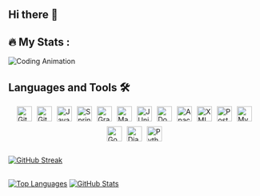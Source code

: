 ## Hi there 👋

## 🔥   My Stats :

 ![Coding Animation](https://github.com/alexey-y-a/alexey-y-a/blob/main/coding.gif?raw=true)


## Languages and Tools 🛠️
<div style="display: flex; justify-content: center; gap: 10px; flex-wrap: wrap;">
  <img src="https://cdn.simpleicons.org/git" alt="Git" width="30" height="30" />
  <img src="https://cdn.simpleicons.org/github" alt="GitHub" width="30" height="30" />
  <img src="https://cdn.simpleicons.org/java" alt="Java" width="30" height="30" />
  <img src="https://cdn.simpleicons.org/spring" alt="Spring" width="30" height="30" />
  <img src="https://cdn.simpleicons.org/gradle" alt="Gradle" width="30" height="30" />
  <img src="https://cdn.simpleicons.org/maven" alt="Maven" width="30" height="30" />
  <img src="https://cdn.simpleicons.org/junit5" alt="JUnit" width="30" height="30" />
  <img src="https://cdn.simpleicons.org/docker" alt="Docker" width="30" height="30" />
  <img src="https://cdn.simpleicons.org/apache" alt="Apache Tomcat" width="30" height="30" />
  <img src="https://cdn.simpleicons.org/xml" alt="XML" width="30" height="30" />
  <img src="https://cdn.simpleicons.org/postgresql" alt="PostgreSQL" width="30" height="30" />
  <img src="https://cdn.simpleicons.org/mysql" alt="MySQL" width="30" height="30" />
  <img src="https://cdn.simpleicons.org/go" alt="Go" width="30" height="30" />
  <img src="https://cdn.simpleicons.org/django" alt="Django" width="30" height="30" />
  <img src="https://cdn.simpleicons.org/python" alt="Python" width="30" height="30" />
</div>

##

  [![GitHub Streak](https://streak-stats.demolab.com?user=alexey-y-a&theme=highcontrast)](https://git.io/streak-stats)

##

 [![Top Languages](https://github-readme-stats.vercel.app/api/top-langs/?username=alexey-y-a&layout=compact&theme=highcontrast)](https://github.com/anuraghazra/github-readme-stats)  [![GitHub Stats](https://github-readme-stats.vercel.app/api?username=alexey-y-a&show_icons=true&theme=highcontrast)](https://github.com/anuraghazra/github-readme-stats) 




